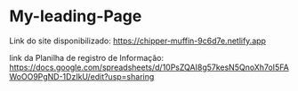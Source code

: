 # My-leading-Page

Link do site disponibilizado:
https://chipper-muffin-9c6d7e.netlify.app

link da Planilha de registro de Informação:
https://docs.google.com/spreadsheets/d/10PsZQAI8g57kesN5QnoXh7oI5FAWoOO9PgND-1DzIkU/edit?usp=sharing
